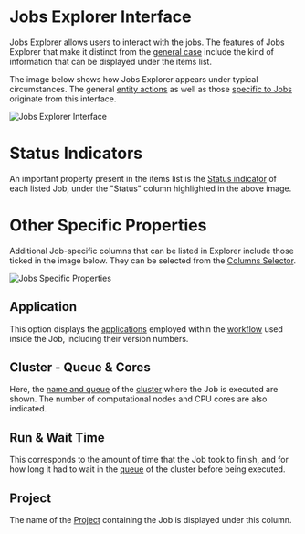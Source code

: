 # Jobs Explorer Interface

Jobs Explorer allows users to interact with the jobs. The features of Jobs Explorer that make it distinct from the [general case](/entities-general/ui/explorer.md) include the kind of information that can be displayed under the items list.

The image below shows how Jobs Explorer appears under typical circumstances. The general [entity actions](/entities-general/actions/overview.md) as well as those [specific to Jobs](../actions/overview.md) originate from this interface.

![Jobs Explorer Interface](/images/jobs-explorer.png "Jobs Explorer Interface")

# Status Indicators

An important property present in the items list is the [Status indicator](../status.md) of each listed Job, under the "Status" column highlighted in the above image. 

# Other Specific Properties

Additional Job-specific columns that can be listed in Explorer include those ticked in the image below. They can be selected from the [Columns Selector](/entities-general/ui/explorer.md#columns-selector).

![Jobs Specific Properties](/images/jobs-properties.png "Jobs Specific Properties")

## Application

This option displays the [applications](/software/overview.md) employed within the [workflow](/workflows/overview.md) used inside the Job, including their version numbers.

## Cluster - Queue & Cores

Here, the [name and queue](/infrastructure/ui/compute.md) of the [cluster](/infrastructure/clusters/overview.md) where the Job is executed are shown. The number of computational nodes and CPU cores are also indicated.

## Run & Wait Time

This corresponds to the amount of time that the Job took to finish, and for how long it had to wait in the [queue](/infrastructure/resource/queues.md) of the cluster before being executed.

## Project

The name of the [Project](../projects.md) containing the Job is displayed under this column.
